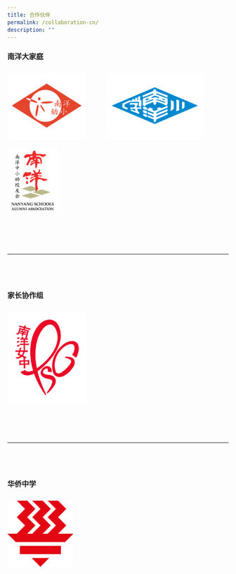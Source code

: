 ```yaml
---
title: 合作伙伴
permalink: /collaboration-cn/
description: ""
---
```

### **南洋大家庭**
<a target="\_blank" href="https://nanyangkindergarten.com/"><img style="height:150px; width:auto; float: left; margin: 10px 50px 10px 0px;" src="/images/nyfamily-nyk.png"></a>
<a target="\_blank" href="https://www.nyps.moe.edu.sg/"><img style="height:150px; width:auto; float: left; margin: 10px 50px 10px 0px;" src="/images/nyfamily-nyp.png"></a>
<a target="\_blank" href="https://www.nanyang.org.sg/"><img style="height:150px; width:auto; float: left; margin: 10px 50px 10px 0px;" src="/images/nyfamily-nsaa.png"></a>
<br style="clear:both">

<hr style="margin: 80px 0;">

### **家长协作组**
<a target="\_blank" href="https://www.facebook.com/NYGH.PSG"><img style="width:180px; float: left; margin: 10px 50px 10px 0px;" src="/images/psg-logo-rgb-red.png"></a>
<br style="clear:both">

<hr style="margin: 80px 0;">

### **华侨中学**
<a target="\_blank" href="https://www.hci.edu.sg/"><img style="width:150px; float: left; margin: 10px 50px 10px 0px;" src="/images/hci-logo.png"></a>
<br style="clear:both">